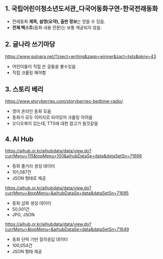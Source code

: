## 1. 국립어린이청소년도서관_다국어동화구연-한국전래동화
- 전래동화 **제목, 설명(요약), 출판 정보**는 얻을 수 있음.
- **전체 텍스트**(동화 내용 전문)는 보통 제공되지 않음.


## 2. 글나라 쓰기마당
https://www.gulnara.net/?zsect=writing&zapp=winner&zact=lists&pknv=43
* 어린이들이 직접 쓴 글들을 볼수있음
* 직접 크롤링 해야함


## 3. 스토리 베리
https://www.storyberries.com/storyberries-bedtime-radio/
* 영어 온라인 동화 모음
* 동화가 모두 이미지로 되어있어 크롤링 어려움
* 오디오북이 있는데, TTS에 대한 참고가 될것같음


## 4. AI Hub
https://aihub.or.kr/aihubdata/data/view.do?currMenu=115&topMenu=100&aihubDataSe=data&dataSetSn=71696
* 동화 줄거리 생성 데이터
* 101,087건
* JSON 형태로 제공

https://aihub.or.kr/aihubdata/data/view.do?currMenu=&topMenu=&aihubDataSe=data&dataSetSn=71695
* 동화 삽화 생성 데이터
* 50,001건
* JPG, JSON


https://aihub.or.kr/aihubdata/data/view.do?currMenu=&topMenu=&aihubDataSe=data&dataSetSn=71649
* 동화 단락 기반 질의응답 데이터
* 100,054건
* JSON 형태 제공





